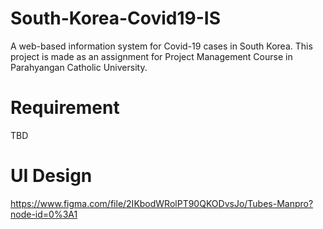 # South-Korea-Covid19-IS
A web-based information system for Covid-19 cases in South Korea. This project is made as an assignment for Project Management Course in Parahyangan Catholic University.

# Requirement
TBD

# UI Design
https://www.figma.com/file/2IKbodWRolPT90QKODvsJo/Tubes-Manpro?node-id=0%3A1
